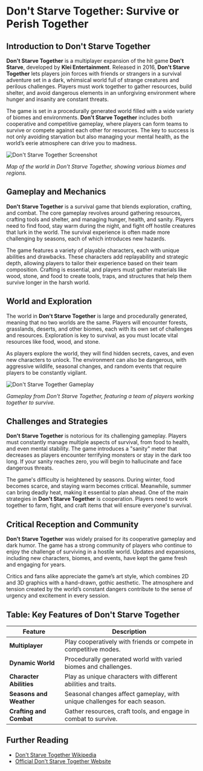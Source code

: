 # Don't Starve Together: Survive or Perish Together

## Introduction to Don't Starve Together

**Don't Starve Together** is a multiplayer expansion of the hit game **Don't Starve**, developed by **Klei Entertainment**. Released in 2016, **Don't Starve Together** lets players join forces with friends or strangers in a survival adventure set in a dark, whimsical world full of strange creatures and perilous challenges. Players must work together to gather resources, build shelter, and avoid dangerous elements in an unforgiving environment where hunger and insanity are constant threats.

The game is set in a procedurally generated world filled with a wide variety of biomes and environments. **Don't Starve Together** includes both cooperative and competitive gameplay, where players can form teams to survive or compete against each other for resources. The key to success is not only avoiding starvation but also managing your mental health, as the world’s eerie atmosphere can drive you to madness.

![Don't Starve Together Screenshot](https://upload.wikimedia.org/wikipedia/commons/3/32/DST_Map.png)

*Map of the world in Don't Starve Together, showing various biomes and regions.*

## Gameplay and Mechanics

**Don't Starve Together** is a survival game that blends exploration, crafting, and combat. The core gameplay revolves around gathering resources, crafting tools and shelter, and managing hunger, health, and sanity. Players need to find food, stay warm during the night, and fight off hostile creatures that lurk in the world. The survival experience is often made more challenging by seasons, each of which introduces new hazards.

The game features a variety of playable characters, each with unique abilities and drawbacks. These characters add replayability and strategic depth, allowing players to tailor their experience based on their team composition. Crafting is essential, and players must gather materials like wood, stone, and food to create tools, traps, and structures that help them survive longer in the harsh world.

## World and Exploration

The world in **Don't Starve Together** is large and procedurally generated, meaning that no two worlds are the same. Players will encounter forests, grasslands, deserts, and other biomes, each with its own set of challenges and resources. Exploration is key to survival, as you must locate vital resources like food, wood, and stone.

As players explore the world, they will find hidden secrets, caves, and even new characters to unlock. The environment can also be dangerous, with aggressive wildlife, seasonal changes, and random events that require players to be constantly vigilant.

![Don't Starve Together Gameplay](https://upload.wikimedia.org/wikipedia/commons/2/2d/Don't_Starve_Together_Screenshot.jpg)

*Gameplay from Don't Starve Together, featuring a team of players working together to survive.*

## Challenges and Strategies

**Don't Starve Together** is notorious for its challenging gameplay. Players must constantly manage multiple aspects of survival, from food to health, and even mental stability. The game introduces a "sanity" meter that decreases as players encounter terrifying monsters or stay in the dark too long. If your sanity reaches zero, you will begin to hallucinate and face dangerous threats.

The game's difficulty is heightened by seasons. During winter, food becomes scarce, and staying warm becomes critical. Meanwhile, summer can bring deadly heat, making it essential to plan ahead. One of the main strategies in **Don't Starve Together** is cooperation. Players need to work together to farm, fight, and craft items that will ensure everyone's survival.

## Critical Reception and Community

**Don't Starve Together** was widely praised for its cooperative gameplay and dark humor. The game has a strong community of players who continue to enjoy the challenge of surviving in a hostile world. Updates and expansions, including new characters, biomes, and events, have kept the game fresh and engaging for years.

Critics and fans alike appreciate the game’s art style, which combines 2D and 3D graphics with a hand-drawn, gothic aesthetic. The atmosphere and tension created by the world’s constant dangers contribute to the sense of urgency and excitement in every session.

## Table: Key Features of Don't Starve Together

| Feature                     | Description                                                |
|-----------------------------|------------------------------------------------------------|
| **Multiplayer**              | Play cooperatively with friends or compete in competitive modes. |
| **Dynamic World**            | Procedurally generated world with varied biomes and challenges. |
| **Character Abilities**      | Play as unique characters with different abilities and traits. |
| **Seasons and Weather**      | Seasonal changes affect gameplay, with unique challenges for each season. |
| **Crafting and Combat**      | Gather resources, craft tools, and engage in combat to survive. |

## Further Reading

- [Don't Starve Together Wikipedia](https://en.wikipedia.org/wiki/Don%27t_Starve_Together)
- [Official Don't Starve Together Website](https://www.klei.com/games/dont-starve-together)
